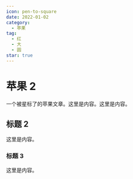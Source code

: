 ```yaml
---
icon: pen-to-square
date: 2022-01-02
category:
  - 苹果
tag:
  - 红
  - 大
  - 圆
star: true
---
```


# 苹果 2

一个被星标了的苹果文章。这里是内容。这里是内容。

<!-- more -->

## 标题 2

这里是内容。

### 标题 3

这里是内容。
